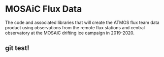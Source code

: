 # MOSAiC Flux Data

The code and associated libraries that will create the ATMOS flux team data product using observations from the remote flux stations and central observatory at the MOSAiC drifting ice campaign in 2019-2020.

## git test!
